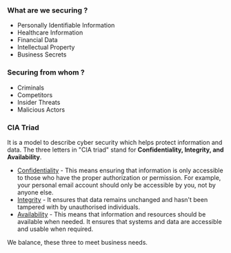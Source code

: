 ### What are we securing ?

+ Personally Identifiable Information
+ Healthcare Information
+ Financial Data
+ Intellectual Property
+ Business Secrets

### Securing from whom ?

+ Criminals
+ Competitors
+ Insider Threats
+ Malicious Actors 

### CIA Triad

It is a model to describe cyber security which helps protect information and data. The three letters in "CIA triad" stand for **Confidentiality, Integrity, and Availability**.

- <u>Confidentiality</u> - This means ensuring that information is only accessible to those who have the proper authorization or permission. For example, your personal email account should only be accessible by you, not by anyone else.
- <u>Integrity</u> - It ensures that data remains unchanged and hasn't been tampered with by unauthorised individuals.
- <u>Availability</u> - This means that information and resources should be available when needed. It ensures that systems and data are accessible and usable when required. 

We balance, these three to meet business needs.

